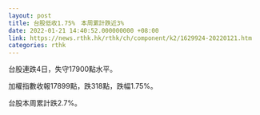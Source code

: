 ```yaml
---
layout: post
title: 台股低收1.75%　本周累計跌近3%
date: 2022-01-21 14:40:52.000000000 +08:00
link: https://news.rthk.hk/rthk/ch/component/k2/1629924-20220121.htm
categories: rthk
---
```


台股連跌4日，失守17900點水平。

加權指數收報17899點，跌318點，跌幅1.75%。

台股本周累計跌2.7%。
